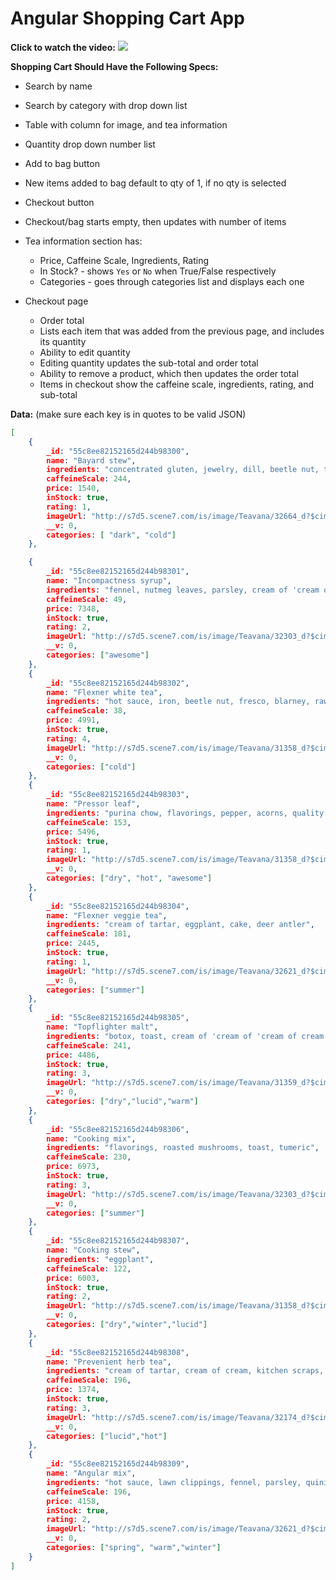 # Angular Shopping Cart App
**Click to watch the video:** [![](https://i.gyazo.com/b83c4f06526777f552cb5d817c24e567.png)](https://vimeo.com/135907781)

**Shopping Cart Should Have the Following Specs:**

- Search by name
- Search by category with drop down list
- Table with column for image,  and tea information
- Quantity drop down number list
- Add to bag button
- New items added to bag default to qty of 1, if no qty is selected
- Checkout button
- Checkout/bag starts empty, then updates with number of items
- Tea information section has:
  - Price, Caffeine Scale, Ingredients, Rating
  - In Stock? - shows `Yes` or `No` when True/False respectively
  - Categories - goes through categories list and displays each one

- Checkout page
  - Order total
  - Lists each item that was added from the previous page, and includes its quantity
  - Ability to edit quantity
  - Editing quantity updates the sub-total and order total
  - Ability to remove a product, which then updates the order total
  - Items in checkout show the caffeine scale, ingredients, rating, and sub-total

**Data:** (make sure each key is in quotes to be valid JSON)

```json
[
    {
        _id: "55c8ee82152165d244b98300",
        name: "Bayard stew",
        ingredients: "concentrated gluten, jewelry, dill, beetle nut, toast",
        caffeineScale: 244,
        price: 1540,
        inStock: true,
        rating: 1,
        imageUrl: "http://s7d5.scene7.com/is/image/Teavana/32664_d?$cimg$",
        __v: 0,
        categories: [ "dark", "cold"]
    },

    {
        _id: "55c8ee82152165d244b98301",
        name: "Incompactness syrup",
        ingredients: "fennel, nutmeg leaves, parsley, cream of 'cream of cream', blarney",
        caffeineScale: 49,
        price: 7348,
        inStock: true,
        rating: 2,
        imageUrl: "http://s7d5.scene7.com/is/image/Teavana/32303_d?$cimg$",
        __v: 0,
        categories: ["awesome"]
    },
    {
        _id: "55c8ee82152165d244b98302",
        name: "Flexner white tea",
        ingredients: "hot sauce, iron, beetle nut, fresco, blarney, raw mashed potato",
        caffeineScale: 38,
        price: 4991,
        inStock: true,
        rating: 4,
        imageUrl: "http://s7d5.scene7.com/is/image/Teavana/31358_d?$cimg$",
        __v: 0,
        categories: ["cold"]
    },
    {
        _id: "55c8ee82152165d244b98303",
        name: "Pressor leaf",
        ingredients: "purina chow, flavorings, pepper, acorns, quality tallow, old sock, bay leaf",
        caffeineScale: 153,
        price: 5496,
        inStock: true,
        rating: 1,
        imageUrl: "http://s7d5.scene7.com/is/image/Teavana/31358_d?$cimg$",
        __v: 0,
        categories: ["dry", "hot", "awesome"]
    },
    {
        _id: "55c8ee82152165d244b98304",
        name: "Flexner veggie tea",
        ingredients: "cream of tartar, eggplant, cake, deer antler",
        caffeineScale: 181,
        price: 2445,
        inStock: true,
        rating: 1,
        imageUrl: "http://s7d5.scene7.com/is/image/Teavana/32621_d?$cimg$",
        __v: 0,
        categories: ["summer"]
    },
    {
        _id: "55c8ee82152165d244b98305",
        name: "Topflighter malt",
        ingredients: "botox, toast, cream of 'cream of 'cream of cream'', kitchen scraps, beef, aligator tongue, lawn clippings",
        caffeineScale: 241,
        price: 4486,
        inStock: true,
        rating: 3,
        imageUrl: "http://s7d5.scene7.com/is/image/Teavana/31359_d?$cimg$",
        __v: 0,
        categories: ["dry","lucid","warm"]
    },
    {
        _id: "55c8ee82152165d244b98306",
        name: "Cooking mix",
        ingredients: "flavorings, roasted mushrooms, toast, tumeric",
        caffeineScale: 230,
        price: 6973,
        inStock: true,
        rating: 3,
        imageUrl: "http://s7d5.scene7.com/is/image/Teavana/32303_d?$cimg$",
        __v: 0,
        categories: ["summer"]
    },
    {
        _id: "55c8ee82152165d244b98307",
        name: "Cooking stew",
        ingredients: "eggplant",
        caffeineScale: 122,
        price: 6003,
        inStock: true,
        rating: 2,
        imageUrl: "http://s7d5.scene7.com/is/image/Teavana/31358_d?$cimg$",
        __v: 0,
        categories: ["dry","winter","lucid"]
    },
    {
        _id: "55c8ee82152165d244b98308",
        name: "Prevenient herb tea",
        ingredients: "cream of tartar, cream of cream, kitchen scraps, flavorings",
        caffeineScale: 196,
        price: 1374,
        inStock: true,
        rating: 3,
        imageUrl: "http://s7d5.scene7.com/is/image/Teavana/32174_d?$cimg$",
        __v: 0,
        categories: ["lucid","hot"]
    },
    {
        _id: "55c8ee82152165d244b98309",
        name: "Angular mix",
        ingredients: "hot sauce, lawn clippings, fennel, parsley, quinine",
        caffeineScale: 196,
        price: 4158,
        inStock: true,
        rating: 2,
        imageUrl: "http://s7d5.scene7.com/is/image/Teavana/32621_d?$cimg$",
        __v: 0,
        categories: ["spring", "warm","winter"]
    }
]
```
